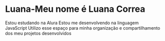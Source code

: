 # Luana-Meu nome é Luana Correa

Estou estudando na Alura
Estou me desenvolvendo na linguagem JavaScript
Utilizo esse espaço para minha organização e compartilhamento dos meu projetos desenvolvidos
